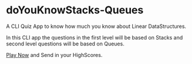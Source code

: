 # doYouKnowStacks-Queues

A CLI Quiz App to know how much you know about Linear DataStructures.

In this CLI app the questions in the first level will be based on Stacks and second level questions will be based on Queues.

[Play Now](https://repl.it/@ChaitanyaCodes/doYouKnowStacks-Queues?embed=1output=1)
and Send in your HighScores.